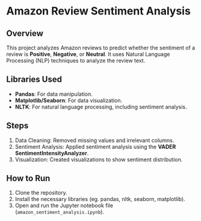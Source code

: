 # Amazon Review Sentiment Analysis

## Overview
This project analyzes Amazon reviews to predict whether the sentiment of a review is **Positive**, **Negative**, or **Neutral**. It uses Natural Language Processing (NLP) techniques to analyze the review text.

## Libraries Used
- **Pandas**: For data manipulation.
- **Matplotlib/Seaborn**: For data visualization.
- **NLTK**: For natural language processing, including sentiment analysis.

## Steps
1. Data Cleaning: Removed missing values and irrelevant columns.
2. Sentiment Analysis: Applied sentiment analysis using the **VADER SentimentIntensityAnalyzer**.
3. Visualization: Created visualizations to show sentiment distribution.

## How to Run
1. Clone the repository.
2. Install the necessary libraries (eg. pandas, nltk, seaborn, matplotlib).
3. Open and run the Jupyter notebook file (`amazon_sentiment_analysis.ipynb`).
